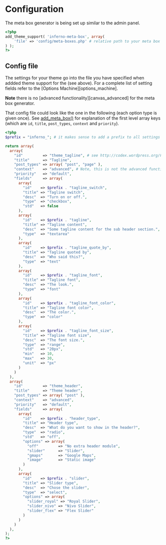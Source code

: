 # Configuration

The meta box generator is being set up similar to the admin panel.

```php
<?php
add_theme_support( 'inferno-meta-box', array(
    'file' => 'config/meta-boxes.php' # relative path to your meta box config file from your current theme directory, respects child themes
) );
?>
```

## Config file

The settings for your theme go into the file you have specified when addded theme support for the  (see above). For a complete list of setting fields refer to the [Options Machine][options_machine]. 

**Note** there is no [advanced functionality][canvas_advanced] for the meta box generator.

That config file could look like the one in the following (each option type is given once). See [add_meta_box()][codex_add_meta_box()] for explanation of the first level array keys (which are `id`, `title`, `post_types`, `context` and `priority`).

```php
<?php
$prefix = "inferno_"; # it makes sense to add a prefix to all settings to prevent duplicate option ids

return array(
  array(
    "id"         => "theme_tagline", # see http://codex.wordpress.org/Function_Reference/add_meta_box for this and following keys until 'fields' key
    "title"      => "Tagline",
    "post_types" => array( "post", "page" ),
    "context"    => "advanced", # Note, this is not the advanced functionality provided by the Inferno admin panel
    "priority"   => "default",
    "fields"     => array(
      array(
        "id"    => $prefix . "tagline_switch",
        "title" => "Tagline switch",
        "desc"  => "Turn on or off.",
        "type"  => "checkbox",
        "std"   => false
      ),
      array(
        "id"    => $prefix . "tagline",
        "title" => "Tagline content",
        "desc"  => "Some tagline content for the sub header section.",
        "type"  => "textarea"
      ),
      array(
        "id"    => $prefix . "tagline_quote_by",
        "title" => "Tagline quoted by",
        "desc"  => "Who said this?",
        "type"  => "text"
      ),
      array(
        "id"    => $prefix . "tagline_font",
        "title" => "Tagline font",
        "desc"  => "The look.",
        "type"  => "font"
      ),
      array(
        "id"    => $prefix . "tagline_font_color",
        "title" => "Tagline font color",
        "desc"  => "The color.",
        "type"  => "color"
      ),
      array(
        "id"    => $prefix . "tagline_font_size",
        "title" => "Tagline font size",
        "desc"  => "The font size.",
        "type"  => "range",
        "std"   => "20px",
        "min"   => 10,
        "max"   => 30,
        "unit"  => "px"
      )
    )
  ),
  array(
    "id"         => "theme_header",
    "title"      => "Theme header",
    "post_types" => array( "post" ),
    "context"    => "advanced",
    "priority"   => "default",
    "fields"     => array(
      array(
        "id"    => $prefix . "header_type",
        "title" => "Header type",
        "desc"  => "What do you want to show in the header?",
        "type"  => "radio",
        "std"   => "off",
        "options" => array(
          "off"         => "No extra header module",
          "slider"      => "Slider",
          "gmaps"       => "Google Maps",
          "image"       => "Static image"
        )
      ),
      array(
        "id"    => $prefix . "slider",
        "title" => "Slider type",
        "desc"  => "Chose the slider",
        "type"  => "select",
        "options" => array(
          "slider_royal" => "Royal Slider",
          "slider_nivo" => "Nivo Slider",
          "slider_flex" => "Flex Slider"
        )
      )
    )
  ),
);
?>
```

[codex_add_meta_box()]: http://codex.wordpress.org/Function_Reference/add_meta_box
[class_inferno_preview]: .manual_root/admin_panel/configuration/#Advanced_mode